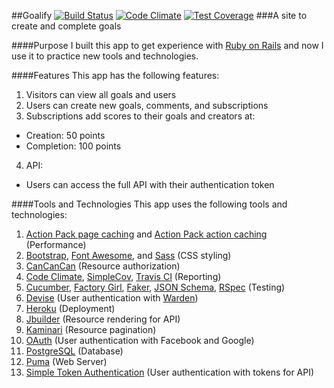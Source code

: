 ##Goalify
[![Build Status](https://travis-ci.org/deeprog/goalify.svg?branch=master)](https://travis-ci.org/deeprog/goalify)
[![Code Climate](https://codeclimate.com/github/deeprog/goalify/badges/gpa.svg)](https://codeclimate.com/github/deeprog/goalify)
[![Test Coverage](https://codeclimate.com/github/deeprog/goalify/badges/coverage.svg)](https://codeclimate.com/github/deeprog/goalify/coverage)
###A site to create and complete goals

####Purpose
I built this app to get experience with [Ruby on Rails](http://rubyonrails.org/) and now I use it to practice new tools and technologies.

####Features
This app has the following features:
1. Visitors can view all goals and users
2. Users can create new goals, comments, and subscriptions
3. Subscriptions add scores to their goals and creators at:
  * Creation: 50 points
  * Completion: 100 points
4. API:
  * Users can access the full API with their authentication token

####Tools and Technologies
This app uses the following tools and technologies:
1. [Action Pack page caching](https://github.com/rails/actionpack-page_caching) and [Action Pack action caching](https://github.com/rails/actionpack-action_caching) (Performance)
2. [Bootstrap](http://getbootstrap.com/), [Font Awesome](http://fortawesome.github.io/Font-Awesome/), and [Sass](http://sass-lang.com/) (CSS styling)
3. [CanCanCan](https://github.com/CanCanCommunity/cancancan) (Resource authorization)
4. [Code Climate](https://codeclimate.com/), [SimpleCov](https://github.com/colszowka/simplecov), [Travis CI](https://travis-ci.org/) (Reporting)
5. [Cucumber](https://cucumber.io/), [Factory Girl](https://github.com/thoughtbot/factory_girl), [Faker](https://github.com/stympy/faker), [JSON Schema](http://json-schema.org/), [RSpec](http://rspec.info/) (Testing)
6. [Devise](https://github.com/plataformatec/devise) (User authentication with [Warden](https://github.com/hassox/warden))
7. [Heroku](https://www.heroku.com/) (Deployment)
7. [Jbuilder](https://github.com/rails/jbuilder) (Resource rendering for API)
8. [Kaminari](https://github.com/amatsuda/kaminari) (Resource pagination)
9. [OAuth](http://oauth.net/) (User authentication with Facebook and Google)
10. [PostgreSQL](http://www.postgresql.org/) (Database)
11. [Puma](http://puma.io/) (Web Server)
12. [Simple Token Authentication](https://github.com/gonzalo-bulnes/simple_token_authentication) (User authentication with tokens for API)
